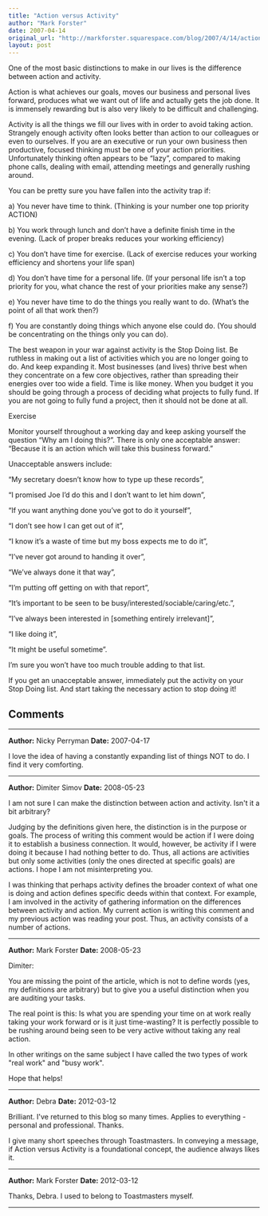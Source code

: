 ```yaml
---
title: "Action versus Activity"
author: "Mark Forster"
date: 2007-04-14
original_url: "http://markforster.squarespace.com/blog/2007/4/14/action-versus-activity.html"
layout: post
---
```


One of the most basic distinctions to make in our lives is the difference between action and activity.

Action is what achieves our goals, moves our business and personal lives forward, produces what we want out of life and actually gets the job done. It is immensely rewarding but is also very likely to be difficult and challenging.

Activity is all the things we fill our lives with in order to avoid taking action. Strangely enough activity often looks better than action to our colleagues or even to ourselves. If you are an executive or run your own business then productive, focused thinking must be one of your action priorities. Unfortunately thinking often appears to be “lazy”, compared to making phone calls, dealing with email, attending meetings and generally rushing around.

You can be pretty sure you have fallen into the activity trap if:

a) You never have time to think. (Thinking is your number one top priority ACTION)

b) You work through lunch and don’t have a definite finish time in the evening. (Lack of proper breaks reduces your working efficiency)

c) You don’t have time for exercise. (Lack of exercise reduces your working efficiency and shortens your life span)

d) You don’t have time for a personal life. (If your personal life isn’t a top priority for you, what chance the rest of your priorities make any sense?)

e) You never have time to do the things you really want to do. (What’s the point of all that work then?)

f) You are constantly doing things which anyone else could do. (You should be concentrating on the things only you can do).

The best weapon in your war against activity is the Stop Doing list. Be ruthless in making out a list of activities which you are no longer going to do. And keep expanding it. Most businesses (and lives) thrive best when they concentrate on a few core objectives, rather than spreading their energies over too wide a field. Time is like money. When you budget it you should be going through a process of deciding what projects to fully fund. If you are not going to fully fund a project, then it should not be done at all.

Exercise

Monitor yourself throughout a working day and keep asking yourself the question “Why am I doing this?”. There is only one acceptable answer: “Because it is an action which will take this business forward.”

Unacceptable answers include:

“My secretary doesn’t know how to type up these records”,

“I promised Joe I’d do this and I don’t want to let him down”,

“If you want anything done you’ve got to do it yourself”,

“I don’t see how I can get out of it”,

“I know it’s a waste of time but my boss expects me to do it”,

“I’ve never got around to handing it over”,

“We’ve always done it that way”,

“I’m putting off getting on with that report”,

“It’s important to be seen to be busy/interested/sociable/caring/etc.”,

“I’ve always been interested in [something entirely irrelevant]”,

“I like doing it”,

“It might be useful sometime”.

I’m sure you won’t have too much trouble adding to that list.

If you get an unacceptable answer, immediately put the activity on your Stop Doing list. And start taking the necessary action to stop doing it!


## Comments

---

**Author:** Nicky Perryman
**Date:** 2007-04-17

I love the idea of having a constantly expanding list of things NOT to do. I find it very comforting.

---

**Author:** Dimiter Simov
**Date:** 2008-05-23

I am not sure I can make the distinction between action and activity. Isn't it a bit arbitrary?   
  
Judging by the definitions given here, the distinction is in the purpose or goals. The process of writing this comment would be action if I were doing it to establish a business connection. It would, however, be activity if I were doing it because I had nothing better to do. Thus, all actions are activities but only some activities (only the ones directed at specific goals) are actions. I hope I am not misinterpreting you.  
  
I was thinking that perhaps activity defines the broader context of what one is doing and action defines specific deeds within that context. For example, I am involved in the activity of gathering information on the differences between activity and action. My current action is writing this comment and my previous action was reading your post. Thus, an activity consists of a number of actions.

---

**Author:** Mark Forster
**Date:** 2008-05-23

Dimiter:  
  
You are missing the point of the article, which is not to define words (yes, my definitions are arbitrary) but to give you a useful distinction when you are auditing your tasks.  
  
The real point is this: Is what you are spending your time on at work really taking your work forward or is it just time-wasting? It is perfectly possible to be rushing around being seen to be very active without taking any real action.   
  
In other writings on the same subject I have called the two types of work "real work" and "busy work".  
  
Hope that helps!

---

**Author:** Debra
**Date:** 2012-03-12

Brilliant. I've returned to this blog so many times. Applies to everything - personal and professional. Thanks.  
  
I give many short speeches through Toastmasters. In conveying a message, if Action versus Activity is a foundational concept, the audience always likes it.

---

**Author:** Mark Forster
**Date:** 2012-03-12

Thanks, Debra. I used to belong to Toastmasters myself.

---
